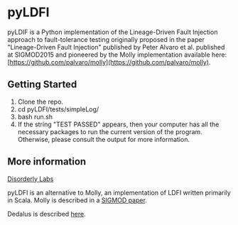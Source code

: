 # pyLDFI

pyLDIF is a Python implementation of the Lineage-Driven Fault Injection approach to fault-tolerance testing originally proposed in the paper "Lineage-Driven Fault Injection" published by Peter Alvaro et al. published at SIGMOD2015 and pioneered by the Molly implementation available here: [https://github.com/palvaro/molly](https://github.com/palvaro/molly).

## Getting Started

1. Clone the repo.
2. cd pyLDFI/tests/simpleLog/
3. bash run.sh
4. If the string "TEST PASSED" appears, then your computer has all the necessary packages to run the current version of the program. Otherwise, please consult the output for more information.

## More information

[Disorderly Labs](https://disorderlylabs.github.io)

pyLDFI is an alternative to Molly, an implementation of LDFI written primarily in Scala. Molly is described in a [SIGMOD paper](http://people.ucsc.edu/~palvaro/molly.pdf).

Dedalus is described [here](http://www.eecs.berkeley.edu/Pubs/TechRpts/2009/EECS-2009-173.html).
